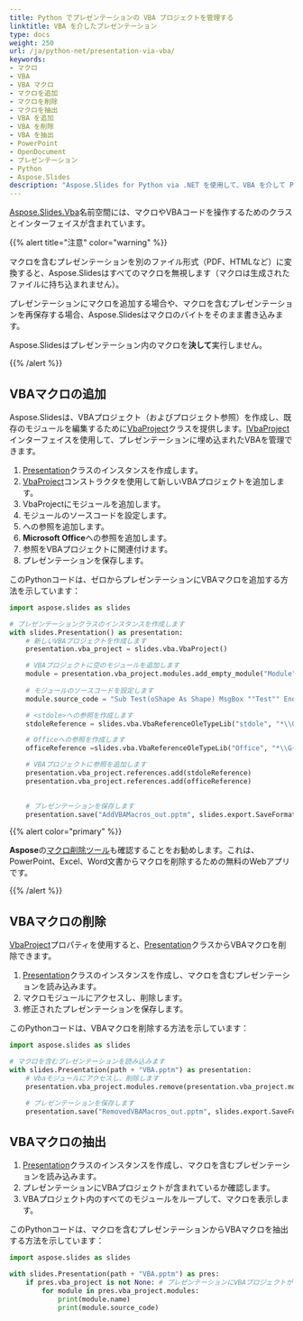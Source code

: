 ```yaml
---
title: Python でプレゼンテーションの VBA プロジェクトを管理する
linktitle: VBA を介したプレゼンテーション
type: docs
weight: 250
url: /ja/python-net/presentation-via-vba/
keywords:
- マクロ
- VBA
- VBA マクロ
- マクロを追加
- マクロを削除
- マクロを抽出
- VBA を追加
- VBA を削除
- VBA を抽出
- PowerPoint
- OpenDocument
- プレゼンテーション
- Python
- Aspose.Slides
description: "Aspose.Slides for Python via .NET を使用して、VBA を介して PowerPoint および OpenDocument プレゼンテーションを生成および操作し、ワークフローを効率化する方法をご紹介します。"
---
```


[Aspose.Slides.Vba](https://reference.aspose.com/slides/python-net/aspose.slides.vba/)名前空間には、マクロやVBAコードを操作するためのクラスとインターフェイスが含まれています。

{{% alert title="注意" color="warning" %}} 

マクロを含むプレゼンテーションを別のファイル形式（PDF、HTMLなど）に変換すると、Aspose.Slidesはすべてのマクロを無視します（マクロは生成されたファイルに持ち込まれません）。

プレゼンテーションにマクロを追加する場合や、マクロを含むプレゼンテーションを再保存する場合、Aspose.Slidesはマクロのバイトをそのまま書き込みます。

Aspose.Slidesはプレゼンテーション内のマクロを**決して**実行しません。

{{% /alert %}}

## **VBAマクロの追加**

Aspose.Slidesは、VBAプロジェクト（およびプロジェクト参照）を作成し、既存のモジュールを編集するために[VbaProject](https://reference.aspose.com/slides/python-net/aspose.slides.vba/vbaproject/)クラスを提供します。[IVbaProject](https://reference.aspose.com/slides/net/aspose.slides.vba/ivbaproject/)インターフェイスを使用して、プレゼンテーションに埋め込まれたVBAを管理できます。

1. [Presentation](https://reference.aspose.com/slides/python-net/aspose.slides/presentation/)クラスのインスタンスを作成します。
1. [VbaProject](https://reference.aspose.com/slides/python-net/aspose.slides.vba/vbaproject/#constructors)コンストラクタを使用して新しいVBAプロジェクトを追加します。
1. VbaProjectにモジュールを追加します。
1. モジュールのソースコードを設定します。
1. <stdole>への参照を追加します。
1. **Microsoft Office**への参照を追加します。
1. 参照をVBAプロジェクトに関連付けます。
1. プレゼンテーションを保存します。

このPythonコードは、ゼロからプレゼンテーションにVBAマクロを追加する方法を示しています：

```python
import aspose.slides as slides

# プレゼンテーションクラスのインスタンスを作成します
with slides.Presentation() as presentation:
    # 新しいVBAプロジェクトを作成します
    presentation.vba_project = slides.vba.VbaProject()

    # VBAプロジェクトに空のモジュールを追加します
    module = presentation.vba_project.modules.add_empty_module("Module")
  
    # モジュールのソースコードを設定します
    module.source_code = "Sub Test(oShape As Shape) MsgBox ""Test"" End Sub"

    # <stdole>への参照を作成します
    stdoleReference = slides.vba.VbaReferenceOleTypeLib("stdole", "*\\G{00020430-0000-0000-C000-000000000046}#2.0#0#C:\\Windows\\system32\\stdole2.tlb#OLE Automation")

    # Officeへの参照を作成します
    officeReference =slides.vba.VbaReferenceOleTypeLib("Office", "*\\G{2DF8D04C-5BFA-101B-BDE5-00AA0044DE52}#2.0#0#C:\\Program Files\\Common Files\\Microsoft Shared\\OFFICE14\\MSO.DLL#Microsoft Office 14.0 Object Library")

    # VBAプロジェクトに参照を追加します
    presentation.vba_project.references.add(stdoleReference)
    presentation.vba_project.references.add(officeReference)

            
    # プレゼンテーションを保存します
    presentation.save("AddVBAMacros_out.pptm", slides.export.SaveFormat.PPTM)
```

{{% alert color="primary" %}} 

**Aspose**の[マクロ削除ツール](https://products.aspose.app/slides/remove-macros)も確認することをお勧めします。これは、PowerPoint、Excel、Word文書からマクロを削除するための無料のWebアプリです。 

{{% /alert %}} 

## **VBAマクロの削除**

[VbaProject](https://reference.aspose.com/slides/python-net/aspose.slides/presentation/#properties)プロパティを使用すると、[Presentation](https://reference.aspose.com/slides/python-net/aspose.slides/presentation/)クラスからVBAマクロを削除できます。

1. [Presentation](https://reference.aspose.com/slides/python-net/aspose.slides/presentation/)クラスのインスタンスを作成し、マクロを含むプレゼンテーションを読み込みます。
1. マクロモジュールにアクセスし、削除します。
1. 修正されたプレゼンテーションを保存します。

このPythonコードは、VBAマクロを削除する方法を示しています：

```python
import aspose.slides as slides

# マクロを含むプレゼンテーションを読み込みます
with slides.Presentation(path + "VBA.pptm") as presentation:
    # Vbaモジュールにアクセスし、削除します  
    presentation.vba_project.modules.remove(presentation.vba_project.modules[0])

    # プレゼンテーションを保存します
    presentation.save("RemovedVBAMacros_out.pptm", slides.export.SaveFormat.PPTM)
```

## **VBAマクロの抽出**

1. [Presentation](https://reference.aspose.com/slides/python-net/aspose.slides/presentation/)クラスのインスタンスを作成し、マクロを含むプレゼンテーションを読み込みます。
2. プレゼンテーションにVBAプロジェクトが含まれているか確認します。
3. VBAプロジェクト内のすべてのモジュールをループして、マクロを表示します。

このPythonコードは、マクロを含むプレゼンテーションからVBAマクロを抽出する方法を示しています：

```python
import aspose.slides as slides

with slides.Presentation(path + "VBA.pptm") as pres:
    if pres.vba_project is not None: # プレゼンテーションにVBAプロジェクトが含まれているか確認します
        for module in pres.vba_project.modules:
            print(module.name)
            print(module.source_code)
```